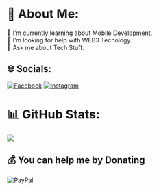 # 💫 About Me:
🌱 I’m currently learning about Mobile Development.<br>🤝 I’m looking for help with WEB3 Techology.<br>💬 Ask me about Tech Stuff.


## 🌐 Socials:
[![Facebook](https://img.shields.io/badge/Facebook-%231877F2.svg?logo=Facebook&logoColor=white)](https://facebook.com/zaxcroos007) [![Instagram](https://img.shields.io/badge/Instagram-%23E4405F.svg?logo=Instagram&logoColor=white)](https://instagram.com/dewantara_00) 
# 📊 GitHub Stats:
![](https://github-readme-stats.vercel.app/api/top-langs/?username=GoodGuyzaxx&theme=material-palenight&hide_border=false&include_all_commits=true&count_private=false&layout=compact)

  ## 💰 You can help me by Donating
  [![PayPal](https://img.shields.io/badge/PayPal-00457C?style=for-the-badge&logo=paypal&logoColor=white)](https://paypal.me/GoodGuyzaxx) 

  <!-- Proudly created with GPRM ( https://gprm.itsvg.in ) -->
  

